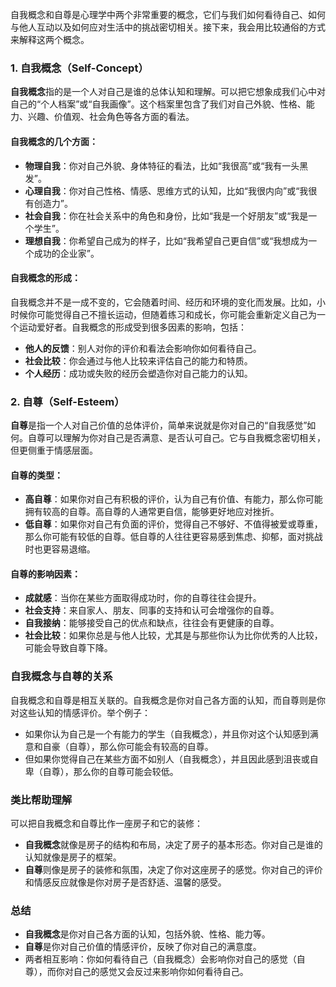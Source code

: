 自我概念和自尊是心理学中两个非常重要的概念，它们与我们如何看待自己、如何与他人互动以及如何应对生活中的挑战密切相关。接下来，我会用比较通俗的方式来解释这两个概念。

### 1. 自我概念（Self-Concept）

**自我概念**指的是一个人对自己是谁的总体认知和理解。可以把它想象成我们心中对自己的“个人档案”或“自我画像”。这个档案里包含了我们对自己外貌、性格、能力、兴趣、价值观、社会角色等各方面的看法。

#### 自我概念的几个方面：

- **物理自我**：你对自己外貌、身体特征的看法，比如“我很高”或“我有一头黑发”。
- **心理自我**：你对自己性格、情感、思维方式的认知，比如“我很内向”或“我很有创造力”。
- **社会自我**：你在社会关系中的角色和身份，比如“我是一个好朋友”或“我是一个学生”。
- **理想自我**：你希望自己成为的样子，比如“我希望自己更自信”或“我想成为一个成功的企业家”。

#### 自我概念的形成：

自我概念并不是一成不变的，它会随着时间、经历和环境的变化而发展。比如，小时候你可能觉得自己不擅长运动，但随着练习和成长，你可能会重新定义自己为一个运动爱好者。自我概念的形成受到很多因素的影响，包括：

- **他人的反馈**：别人对你的评价和看法会影响你如何看待自己。
- **社会比较**：你会通过与他人比较来评估自己的能力和特质。
- **个人经历**：成功或失败的经历会塑造你对自己能力的认知。

### 2. 自尊（Self-Esteem）

**自尊**是指一个人对自己价值的总体评价，简单来说就是你对自己的“自我感觉”如何。自尊可以理解为你对自己是否满意、是否认可自己。它与自我概念密切相关，但更侧重于情感层面。

#### 自尊的类型：

- **高自尊**：如果你对自己有积极的评价，认为自己有价值、有能力，那么你可能拥有较高的自尊。高自尊的人通常更自信，能够更好地应对挫折。
- **低自尊**：如果你对自己有负面的评价，觉得自己不够好、不值得被爱或尊重，那么你可能有较低的自尊。低自尊的人往往更容易感到焦虑、抑郁，面对挑战时也更容易退缩。

#### 自尊的影响因素：

- **成就感**：当你在某些方面取得成功时，你的自尊往往会提升。
- **社会支持**：来自家人、朋友、同事的支持和认可会增强你的自尊。
- **自我接纳**：能够接受自己的优点和缺点，往往会有更健康的自尊。
- **社会比较**：如果你总是与他人比较，尤其是与那些你认为比你优秀的人比较，可能会导致自尊下降。

### 自我概念与自尊的关系

自我概念和自尊是相互关联的。自我概念是你对自己各方面的认知，而自尊则是你对这些认知的情感评价。举个例子：

- 如果你认为自己是一个有能力的学生（自我概念），并且你对这个认知感到满意和自豪（自尊），那么你可能会有较高的自尊。
- 但如果你觉得自己在某些方面不如别人（自我概念），并且因此感到沮丧或自卑（自尊），那么你的自尊可能会较低。

### 类比帮助理解

可以把自我概念和自尊比作一座房子和它的装修：

- **自我概念**就像是房子的结构和布局，决定了房子的基本形态。你对自己是谁的认知就像是房子的框架。
- **自尊**则像是房子的装修和氛围，决定了你对这座房子的感觉。你对自己的评价和情感反应就像是你对房子是否舒适、温馨的感受。

### 总结

- **自我概念**是你对自己各方面的认知，包括外貌、性格、能力等。
- **自尊**是你对自己价值的情感评价，反映了你对自己的满意度。
- 两者相互影响：你如何看待自己（自我概念）会影响你对自己的感觉（自尊），而你对自己的感觉又会反过来影响你如何看待自己。
